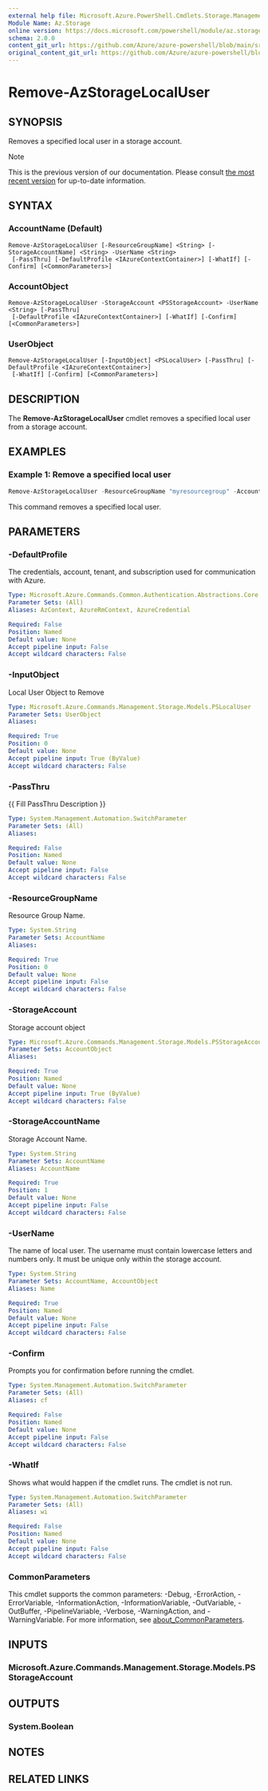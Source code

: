 ```yaml
---
external help file: Microsoft.Azure.PowerShell.Cmdlets.Storage.Management.dll-Help.xml
Module Name: Az.Storage
online version: https://docs.microsoft.com/powershell/module/az.storage/remove-azstoragelocaluser
schema: 2.0.0
content_git_url: https://github.com/Azure/azure-powershell/blob/main/src/Storage/Storage.Management/help/Remove-AzStorageLocalUser.md
original_content_git_url: https://github.com/Azure/azure-powershell/blob/main/src/Storage/Storage.Management/help/Remove-AzStorageLocalUser.md
---
```


# Remove-AzStorageLocalUser

## SYNOPSIS
Removes a specified local user in a storage account.

> [!NOTE]
>This is the previous version of our documentation. Please consult [the most recent version](/powershell/module/az.storage/remove-azstoragelocaluser) for up-to-date information.

## SYNTAX

### AccountName (Default)
```
Remove-AzStorageLocalUser [-ResourceGroupName] <String> [-StorageAccountName] <String> -UserName <String>
 [-PassThru] [-DefaultProfile <IAzureContextContainer>] [-WhatIf] [-Confirm] [<CommonParameters>]
```

### AccountObject
```
Remove-AzStorageLocalUser -StorageAccount <PSStorageAccount> -UserName <String> [-PassThru]
 [-DefaultProfile <IAzureContextContainer>] [-WhatIf] [-Confirm] [<CommonParameters>]
```

### UserObject
```
Remove-AzStorageLocalUser [-InputObject] <PSLocalUser> [-PassThru] [-DefaultProfile <IAzureContextContainer>]
 [-WhatIf] [-Confirm] [<CommonParameters>]
```

## DESCRIPTION
The **Remove-AzStorageLocalUser** cmdlet removes a specified local user from a storage account.

## EXAMPLES

### Example 1: Remove a specified local user
```powershell
Remove-AzStorageLocalUser -ResourceGroupName "myresourcegroup" -AccountName "mystorageaccount" -UserName testuser1
```

This command removes a specified local user.

## PARAMETERS

### -DefaultProfile
The credentials, account, tenant, and subscription used for communication with Azure.

```yaml
Type: Microsoft.Azure.Commands.Common.Authentication.Abstractions.Core.IAzureContextContainer
Parameter Sets: (All)
Aliases: AzContext, AzureRmContext, AzureCredential

Required: False
Position: Named
Default value: None
Accept pipeline input: False
Accept wildcard characters: False
```

### -InputObject
Local User Object to Remove

```yaml
Type: Microsoft.Azure.Commands.Management.Storage.Models.PSLocalUser
Parameter Sets: UserObject
Aliases:

Required: True
Position: 0
Default value: None
Accept pipeline input: True (ByValue)
Accept wildcard characters: False
```

### -PassThru
{{ Fill PassThru Description }}

```yaml
Type: System.Management.Automation.SwitchParameter
Parameter Sets: (All)
Aliases:

Required: False
Position: Named
Default value: None
Accept pipeline input: False
Accept wildcard characters: False
```

### -ResourceGroupName
Resource Group Name.

```yaml
Type: System.String
Parameter Sets: AccountName
Aliases:

Required: True
Position: 0
Default value: None
Accept pipeline input: False
Accept wildcard characters: False
```

### -StorageAccount
Storage account object

```yaml
Type: Microsoft.Azure.Commands.Management.Storage.Models.PSStorageAccount
Parameter Sets: AccountObject
Aliases:

Required: True
Position: Named
Default value: None
Accept pipeline input: True (ByValue)
Accept wildcard characters: False
```

### -StorageAccountName
Storage Account Name.

```yaml
Type: System.String
Parameter Sets: AccountName
Aliases: AccountName

Required: True
Position: 1
Default value: None
Accept pipeline input: False
Accept wildcard characters: False
```

### -UserName
The name of local user.
The username must contain lowercase letters and numbers only.
It must be unique only within the storage account.

```yaml
Type: System.String
Parameter Sets: AccountName, AccountObject
Aliases: Name

Required: True
Position: Named
Default value: None
Accept pipeline input: False
Accept wildcard characters: False
```

### -Confirm
Prompts you for confirmation before running the cmdlet.

```yaml
Type: System.Management.Automation.SwitchParameter
Parameter Sets: (All)
Aliases: cf

Required: False
Position: Named
Default value: None
Accept pipeline input: False
Accept wildcard characters: False
```

### -WhatIf
Shows what would happen if the cmdlet runs.
The cmdlet is not run.

```yaml
Type: System.Management.Automation.SwitchParameter
Parameter Sets: (All)
Aliases: wi

Required: False
Position: Named
Default value: None
Accept pipeline input: False
Accept wildcard characters: False
```

### CommonParameters
This cmdlet supports the common parameters: -Debug, -ErrorAction, -ErrorVariable, -InformationAction, -InformationVariable, -OutVariable, -OutBuffer, -PipelineVariable, -Verbose, -WarningAction, and -WarningVariable. For more information, see [about_CommonParameters](http://go.microsoft.com/fwlink/?LinkID=113216).

## INPUTS

### Microsoft.Azure.Commands.Management.Storage.Models.PSStorageAccount

## OUTPUTS

### System.Boolean

## NOTES

## RELATED LINKS
